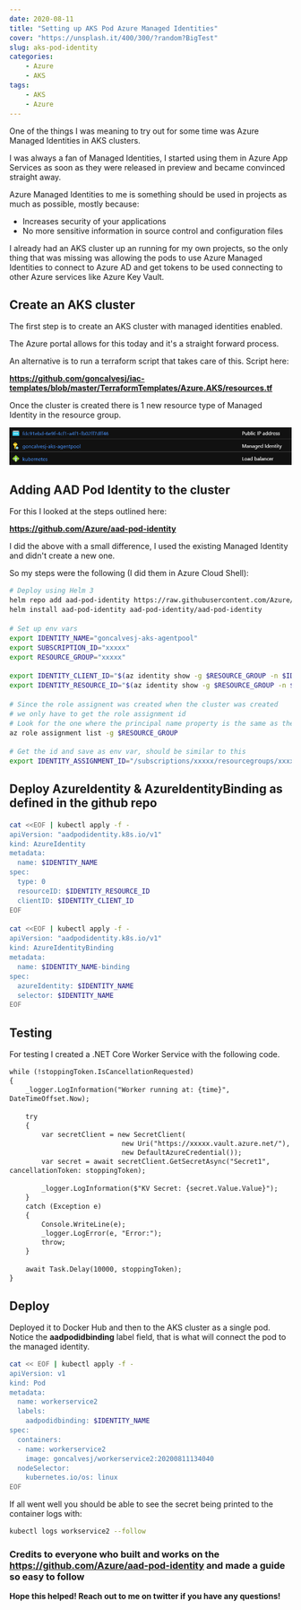 ```yaml
---
date: 2020-08-11
title: "Setting up AKS Pod Azure Managed Identities"
cover: "https://unsplash.it/400/300/?random?BigTest"
slug: aks-pod-identity
categories: 
    - Azure
    - AKS
tags:
    - AKS
    - Azure
---
```


One of the things I was meaning to try out for some time was Azure Managed Identities in AKS clusters.

I was always a fan of Managed Identities, I started using them in Azure App Services as soon as they were released in preview and became convinced straight away.

Azure Managed Identities to me is something should be used in projects as much as possible, mostly because:

- Increases security of your applications
- No more sensitive information in source control and configuration files

I already had an AKS cluster up an running for my own projects, so the only thing that was missing was allowing the pods to use Azure Managed Identities to connect to Azure AD and get tokens to be used connecting to other Azure services like Azure Key Vault.

## Create an AKS cluster

The first step is to create an AKS cluster with managed identities enabled.

The Azure portal allows for this today and it's a straight forward process.

An alternative is to run a terraform script that takes care of this. Script here:

**<https://github.com/goncalvesj/iac-templates/blob/master/TerraformTemplates/Azure.AKS/resources.tf>**

Once the cluster is created there is 1 new resource type of Managed Identity in the resource group.

![aks-managed-identity](../images/aks-managed-identity.png)

## Adding AAD Pod Identity to the cluster

For this I looked at the steps outlined here:

**<https://github.com/Azure/aad-pod-identity>**

I did the above with a small difference, I used the existing Managed Identity and didn't create a new one.

So my steps were the following (I did them in Azure Cloud Shell):

```bash
# Deploy using Helm 3
helm repo add aad-pod-identity https://raw.githubusercontent.com/Azure/aad-pod-identity/master/charts
helm install aad-pod-identity aad-pod-identity/aad-pod-identity

# Set up env vars
export IDENTITY_NAME="goncalvesj-aks-agentpool"
export SUBSCRIPTION_ID="xxxxx"
export RESOURCE_GROUP="xxxxx"

export IDENTITY_CLIENT_ID="$(az identity show -g $RESOURCE_GROUP -n $IDENTITY_NAME --subscription $SUBSCRIPTION_ID --query clientId -otsv)"
export IDENTITY_RESOURCE_ID="$(az identity show -g $RESOURCE_GROUP -n $IDENTITY_NAME --subscription $SUBSCRIPTION_ID --query id -otsv)"

# Since the role assignent was created when the cluster was created
# we only have to get the role assignment id
# Look for the one where the principal name property is the same as the client id
az role assignment list -g $RESOURCE_GROUP

# Get the id and save as env var, should be similar to this
export IDENTITY_ASSIGNMENT_ID="/subscriptions/xxxxx/resourcegroups/xxxxx/providers/Microsoft.Authorization/roleAssignments/xxxxx"
```

## Deploy AzureIdentity & AzureIdentityBinding as defined in the github repo

```bash
cat <<EOF | kubectl apply -f -
apiVersion: "aadpodidentity.k8s.io/v1"
kind: AzureIdentity
metadata:
  name: $IDENTITY_NAME
spec:
  type: 0
  resourceID: $IDENTITY_RESOURCE_ID
  clientID: $IDENTITY_CLIENT_ID
EOF

cat <<EOF | kubectl apply -f -
apiVersion: "aadpodidentity.k8s.io/v1"
kind: AzureIdentityBinding
metadata:
  name: $IDENTITY_NAME-binding
spec:
  azureIdentity: $IDENTITY_NAME
  selector: $IDENTITY_NAME
EOF
```

## Testing

For testing I created a .NET Core Worker Service with the following code.

```CSharp
while (!stoppingToken.IsCancellationRequested)
{
    _logger.LogInformation("Worker running at: {time}", DateTimeOffset.Now);

    try
    {
        var secretClient = new SecretClient(
                            new Uri("https://xxxxx.vault.azure.net/"),
                            new DefaultAzureCredential());
        var secret = await secretClient.GetSecretAsync("Secret1", cancellationToken: stoppingToken);

        _logger.LogInformation($"KV Secret: {secret.Value.Value}");
    }
    catch (Exception e)
    {
        Console.WriteLine(e);
        _logger.LogError(e, "Error:");
        throw;
    }

    await Task.Delay(10000, stoppingToken);
}
```

## Deploy

Deployed it to Docker Hub and then to the AKS cluster as a single pod. Notice the **aadpodidbinding** label field, that is what will connect the pod to the managed identity.

```bash
cat << EOF | kubectl apply -f -
apiVersion: v1
kind: Pod
metadata:
  name: workerservice2
  labels:
    aadpodidbinding: $IDENTITY_NAME
spec:
  containers:
  - name: workerservice2
    image: goncalvesj/workerservice2:20200811134040
  nodeSelector:
    kubernetes.io/os: linux
EOF
```

If all went well you should be able to see the secret being printed to the container logs with:

```bash
kubectl logs workservice2 --follow
```

### Credits to everyone who built and works on the **<https://github.com/Azure/aad-pod-identity>** and made a guide so easy to follow

**Hope this helped! Reach out to me on twitter if you have any questions!**

